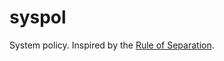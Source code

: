 # syspol

System policy. Inspired by the [Rule of
Separation](http://www.catb.org/esr/writings/taoup/html/ch01s06.html#id2877777).
